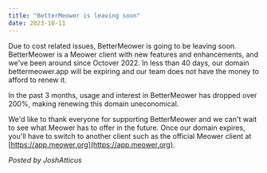 ```yaml
---
title: "BetterMeower is leaving soon"
date: 2023-10-11
---
```

Due to cost related issues, BetterMeower is going to be leaving soon. BetterMeower is a Meower client with new features and enhancements, and we've been around since Octover 2022. In less than 40 days, our domain bettermeower.app will be expiring and our team does not have the money to afford to renew it.

In the past 3 months, usage and interest in BetterMeower has dropped over 200%, making renewing this domain uneconomical.

We'd like to thank everyone for supporting BetterMeower and we can't wait to see what Meower has to offer in the future. Once our domain expires, you'll have to switch to another client such as the official Meower client at [https://app.meower.org](https://app.meower.org).

*Posted by JoshAtticus*

<script src="https://utteranc.es/client.js"
        repo="BetterMeower/Blog"
        issue-term="title"
        label="comment"
        theme="github-light"
        crossorigin="anonymous"
        async>
</script>
